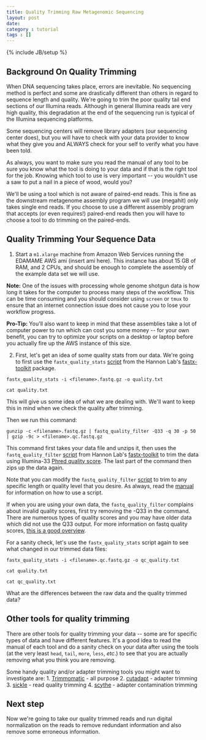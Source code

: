 ```yaml
---
title: Quality Trimming Raw Metagenomic Sequencing
layout: post
date:
category : tutorial
tags : []
---
```

{% include JB/setup %}

## Background On Quality Trimming

When DNA sequencing takes place, errors are inevitable.  No sequencing method is perfect and some are drastically different than others in regard to sequence length and quality.  We're going to trim the poor quality tail end sections of our Illumina reads.  Although in general Illumina reads are very high quality, this degradation at the end of the sequencing run is typical of the Illumina sequencing platforms.

Some sequencing centers will remove library adapters (our sequencing center does), but you will have to check with your data provider to know what they give you and ALWAYS check for your self to verify what you have been told.

As always, you want to make sure you read the manual of any tool to be sure you know what the tool is doing to your data and if that is the right tool for the job.  Knowing which tool to use is very important -- you wouldn't use a saw to put a nail in a piece of wood, would you?

We'll be using a tool which is not aware of paired-end reads. This is fine as the downstream metagenome assembly program we will use (megahit) only takes single end reads.  If you choose to use a different assembly program that accepts (or even requires!) paired-end reads then you will have to choose a tool to do trimming on the paired-ends.  

## Quality Trimming Your Sequence Data

1.  Start a ```m1.xlarge``` machine from Amazon Web Services running the EDAMAME AWS ami (insert ami here).  This instance has about 15 GB of RAM, and 2 CPUs, and should be enough to complete the assembly of the example data set we will use.

**Note:** One of the issues with processing whole genome shotgun data is how long it takes for the computer to process many steps of the workflow.  This can be time consuming and you should consider using ```screen``` or ```tmux``` to ensure that an internet connection issue does not cause you to lose your workflow progress.

**Pro-Tip:** You'll also want to keep in mind that these assemblies take a lot of computer power to run which can cost you some money -- for your own benefit, you can try to optimize your scripts on a desktop or laptop before you actually fire up the AWS instance of this size.


2.  First, let's get an idea of some quality stats from our data.  We're going to first use the ```fastx_quality_stats``` [script](http://hannonlab.cshl.edu/fastx_toolkit/commandline.html#fastq_statistics_usage) from the Hannon Lab's [fastx-toolkit](http://hannonlab.cshl.edu/fastx_toolkit/index.html) package.

```
fastx_quality_stats -i <filename>.fastq.gz -o quality.txt

cat quality.txt
```

This will give us some idea of what we are dealing with.  We'll want to keep this in mind when we check the quality after trimming.

Then we run this command:

```
gunzip -c <filename>.fastq.gz | fastq_quality_filter -Q33 -q 30 -p 50 | gzip -9c > <filename>.qc.fastq.gz
```

This command first takes your data file and unzips it, then uses the ```fastq_quality_filter``` [script](http://hannonlab.cshl.edu/fastx_toolkit/commandline.html#fastq_quality_filter_usage) from Hannon Lab's [fastx-toolkit](http://hannonlab.cshl.edu/fastx_toolkit/index.html) to trim the data using Illumina-33 [Phred quality score](http://en.wikipedia.org/wiki/Phred_quality_score).    The last part of the command then zips up the data again.

Note that you can modify the ```fastq_quality_filter``` [script](http://hannonlab.cshl.edu/fastx_toolkit/commandline.html#fastq_quality_filter_usage) to trim to any specific length or quality level that you desire.  As always, read the [manual](http://hannonlab.cshl.edu/fastx_toolkit/commandline.html#fastq_quality_filter_usage) for information on how to use a script.

If when you are using your own data, the ```fastq_quality_filter``` complains about invalid quality scores, first try removing the -Q33 in the command.  There are numerous types of quality scores and you may have older data which did not use the Q33 output.  For more information on fastq quality scores, [this is a good overview](http://en.wikipedia.org/wiki/FASTQ_format).

For a sanity check, let's use the ```fastx_quality_stats``` script again to see what changed in our trimmed data files:

```
fastx_quality_stats -i <filename>.qc.fastq.gz -o qc_quality.txt

cat quality.txt

cat qc_quality.txt
```

What are the differences between the raw data and the quality trimmed data?


## Other tools for quality trimming

There are other tools for quality trimming your data -- some are for specific types of data and have different features.  It's a good idea to read the manual of each tool and do a sanity check on your data after using the tools (at the very least ```head```, ```tail```, ```more```, ```less```, *etc*.) to see that you are actually removing what you think you are removing.

Some handy quality and/or adapter trimming tools you might want to investigate are:
    1. [Trimmomatic](http://www.usadellab.org/cms/?page=trimmomatic) - all purpose
    2. [cutadapt](https://code.google.com/p/cutadapt/) - adapter trimming
    3. [sickle](https://github.com/najoshi/sickle) - read quality trimming
    4. [scythe](https://github.com/vsbuffalo/scythe) - adapter contamination trimming


## Next step

Now we're going to take our quality trimmed reads and run digital normalization on the reads to remove redundant information and also remove some erroneous information.
